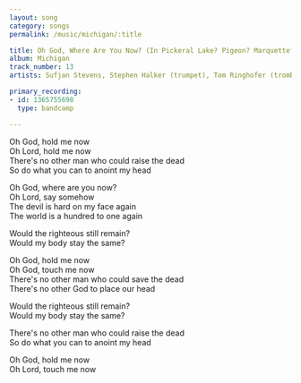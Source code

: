 ```yaml
---
layout: song
category: songs
permalink: /music/michigan/:title

title: Oh God, Where Are You Now? (In Pickeral Lake? Pigeon? Marquette? Mackinaw​?​)
album: Michigan
track_number: 13
artists: Sufjan Stevens, Stephen Halker (trumpet), Tom Ringhofer (trombone and vocals), Elin Smith (vocals), Megan Smith (vocals)

primary_recording: 
- id: 1365755698
  type: bandcamp

---
```


Oh God, hold me now <br>
Oh Lord, hold me now <br>
There's no other man who could raise the dead <br>
So do what you can to anoint my head 

Oh God, where are you now? <br>
Oh Lord, say somehow <br>
The devil is hard on my face again <br>
The world is a hundred to one again 

Would the righteous still remain? <br>
Would my body stay the same? 

Oh God, hold me now <br>
Oh God, touch me now <br>
There's no other man who could save the dead <br>
There's no other God to place our head 

Would the righteous still remain? <br>
Would my body stay the same? 

There's no other man who could raise the dead <br>
So do what you can to anoint my head 

Oh God, hold me now <br>
Oh Lord, touch me now